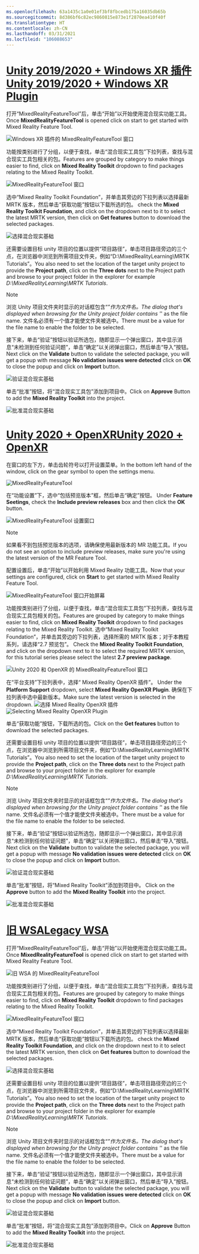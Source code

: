 ```yaml
---
ms.openlocfilehash: 63a1435c1a0e01ef3bf8fbcedb175a16035db65b
ms.sourcegitcommit: 8d386bf6c82ec9860815e873e1f2870ea410f40f
ms.translationtype: HT
ms.contentlocale: zh-CN
ms.lasthandoff: 03/31/2021
ms.locfileid: "106088653"
---
```

# <a name="unity-20192020--windows-xr-plugin"></a>[<span data-ttu-id="ca2a3-101">Unity 2019/2020 + Windows XR 插件</span><span class="sxs-lookup"><span data-stu-id="ca2a3-101">Unity 2019/2020 + Windows XR Plugin</span></span>](#tab/winxr)

<span data-ttu-id="ca2a3-102">打开“MixedRealityFeatureTool”后，单击“开始”以开始使用混合现实功能工具。</span><span class="sxs-lookup"><span data-stu-id="ca2a3-102">Once **MixedRealityFeatureTool** is opened click on start to get started with Mixed Reality Feature Tool.</span></span>

![Windows XR 插件的 MixedRealityFeatureTool 窗口](../images/mr-learning-base/base-02-section4-step1-2.png)

<span data-ttu-id="ca2a3-104">功能按类别进行了分组，以便于查找，单击“混合现实工具包”下拉列表，查找与混合现实工具包相关的包。</span><span class="sxs-lookup"><span data-stu-id="ca2a3-104">Features are grouped by category to make things easier to find, click on **Mixed Reality Toolkit** dropdown to find packages relating to the Mixed Reality Toolkit.</span></span>

![MixedRealityFeatureTool 窗口](../images/mr-learning-base/base-02-section4-step1-3.png)

<span data-ttu-id="ca2a3-106">选中“Mixed Reality Toolkit Foundation”，并单击其旁边的下拉列表以选择最新 MRTK 版本，然后单击“获取功能”按钮以下载所选的包。 </span><span class="sxs-lookup"><span data-stu-id="ca2a3-106">check the **Mixed Reality Toolkit Foundation**, and click on the dropdown next to it to select the latest MRTK version, then click on **Get features** button to download the selected packages.</span></span>

![选择混合现实基础](../images/mr-learning-base/base-02-section4-step1-4.png)


<span data-ttu-id="ca2a3-108">还需要设置目标 unity 项目的位置以提供“项目路径”，单击项目路径旁边的三个点，在浏览器中浏览到所需项目文件夹，例如“D:\MixedRealityLearning\MRTK Tutorials”。</span><span class="sxs-lookup"><span data-stu-id="ca2a3-108">You also need to set the location of the target unity project to provide the **Project path**, click on the **Three dots** next to the Project path and browse to your project folder in the explorer for example _D:\MixedRealityLearning\MRTK Tutorials_.</span></span>

> [!NOTE]
> <span data-ttu-id="ca2a3-109">浏览 Unity 项目文件夹时显示的对话框包含“_”作为文件名。</span><span class="sxs-lookup"><span data-stu-id="ca2a3-109">The dialog that's displayed when browsing for the Unity project folder contains '_' as the file name.</span></span> <span data-ttu-id="ca2a3-110">文件名必须有一个值才能使文件夹被选中。</span><span class="sxs-lookup"><span data-stu-id="ca2a3-110">There must be a value for the file name to enable the folder to be selected.</span></span>

<span data-ttu-id="ca2a3-111">接下来，单击“验证”按钮以验证所选包，随即显示一个弹出窗口，其中显示消息“未检测到任何验证问题”，单击“确定”以关闭弹出窗口，然后单击“导入”按钮。</span><span class="sxs-lookup"><span data-stu-id="ca2a3-111">Next click on the **Validate** button to validate the selected package, you will get a popup with message **No validation issues were detected** click on **OK** to close the popup and click on **Import** button.</span></span>

![验证混合现实基础](../images/mr-learning-base/base-02-section4-step1-5.png)

<span data-ttu-id="ca2a3-113">单击“批准”按钮，将“混合现实工具包”添加到项目中。</span><span class="sxs-lookup"><span data-stu-id="ca2a3-113">Click on **Approve** Button to add the **Mixed Reality Toolkit** into the project.</span></span>

![批准混合现实基础](../images/mr-learning-base/base-02-section4-step1-6.png)

# <a name="unity-2020--openxr"></a>[<span data-ttu-id="ca2a3-115">Unity 2020 + OpenXR</span><span class="sxs-lookup"><span data-stu-id="ca2a3-115">Unity 2020 + OpenXR</span></span>](#tab/openxr)
<span data-ttu-id="ca2a3-116">在窗口的左下方，单击齿轮符号以打开设置菜单。</span><span class="sxs-lookup"><span data-stu-id="ca2a3-116">In the bottom left hand of the window, click on the gear symbol to open the settings menu.</span></span>

![MixedRealityFeatureTool](../images/mr-learning-base/base-02-section4-step1-2.png)

<span data-ttu-id="ca2a3-118">在“功能设置”下，选中“包括预览版本”框，然后单击“确定”按钮。  </span><span class="sxs-lookup"><span data-stu-id="ca2a3-118">Under **Feature Seetings**, check the **Include preview releases** box and then click the **OK** button.</span></span>

![MixedRealityFeatureTool 设置窗口](../images/mrft-settings.png)

> [!NOTE]
><span data-ttu-id="ca2a3-120">如果看不到包括预览版本的选项，请确保使用最新版本的 MR 功能工具。</span><span class="sxs-lookup"><span data-stu-id="ca2a3-120">If you do not see an option to include preview releases, make sure you're using the latest version of the MR Feature Tool.</span></span>

<span data-ttu-id="ca2a3-121">配置设置后，单击“开始”以开始利用 Mixed Reality 功能工具。</span><span class="sxs-lookup"><span data-stu-id="ca2a3-121">Now that your settings are configured, click on **Start** to get started with Mixed Reality Feature Tool.</span></span>

![MixedRealityFeatureTool 窗口开始屏幕](../images/mr-learning-base/base-02-section4-step1-2.png)

<span data-ttu-id="ca2a3-123">功能按类别进行了分组，以便于查找，单击“混合现实工具包”下拉列表，查找与混合现实工具包相关的包。</span><span class="sxs-lookup"><span data-stu-id="ca2a3-123">Features are grouped by category to make things easier to find, click on **Mixed Reality Toolkit** dropdown to find packages relating to the Mixed Reality Toolkit.</span></span>
<span data-ttu-id="ca2a3-124">选中“Mixed Reality Toolkit Foundation”，并单击其旁边的下拉列表，选择所需的 MRTK 版本；对于本教程系列，请选择“2.7 预览包”。 </span><span class="sxs-lookup"><span data-stu-id="ca2a3-124">Check the **Mixed Reality Toolkit Foundation**, and click on the dropdown next to it to select the required MRTK version, for this tutorial series please select the latest **2.7 preview package**.</span></span>

![Unity 2020 和 OpenXR 的 MixedRealityFeatureTool 窗口](../images/mrft-mrtk.png)

<span data-ttu-id="ca2a3-126">在“平台支持”下拉列表中，选择“ Mixed Reality OpenXR 插件”。 </span><span class="sxs-lookup"><span data-stu-id="ca2a3-126">Under the **Platform Support** dropdown, select **Mixed Reality OpenXR Plugin**.</span></span> <span data-ttu-id="ca2a3-127">确保在下拉列表中选中最新版本。</span><span class="sxs-lookup"><span data-stu-id="ca2a3-127">Make sure the latest version is selected in the dropdown.</span></span>
<span data-ttu-id="ca2a3-128">![选择 Mixed Reality OpenXR 插件](../images/mrft-openxr.png)</span><span class="sxs-lookup"><span data-stu-id="ca2a3-128">![Selecting Mixed Reality OpenXR Plugin](../images/mrft-openxr.png)</span></span>

<span data-ttu-id="ca2a3-129">单击“获取功能”按钮，下载所选的包。</span><span class="sxs-lookup"><span data-stu-id="ca2a3-129">Click on the **Get features** button to download the selected packages.</span></span>

<span data-ttu-id="ca2a3-130">还需要设置目标 unity 项目的位置以提供“项目路径”，单击项目路径旁边的三个点，在浏览器中浏览到所需项目文件夹，例如“D:\MixedRealityLearning\MRTK Tutorials”。</span><span class="sxs-lookup"><span data-stu-id="ca2a3-130">You also need to set the location of the target unity project to provide the **Project path**, click on the **Three dots** next to the Project path and browse to your project folder in the explorer for example _D:\MixedRealityLearning\MRTK Tutorials_.</span></span>

> [!NOTE]
> <span data-ttu-id="ca2a3-131">浏览 Unity 项目文件夹时显示的对话框包含“_”作为文件名。</span><span class="sxs-lookup"><span data-stu-id="ca2a3-131">The dialog that's displayed when browsing for the Unity project folder contains '_' as the file name.</span></span> <span data-ttu-id="ca2a3-132">文件名必须有一个值才能使文件夹被选中。</span><span class="sxs-lookup"><span data-stu-id="ca2a3-132">There must be a value for the file name to enable the folder to be selected.</span></span>

<span data-ttu-id="ca2a3-133">接下来，单击“验证”按钮以验证所选包，随即显示一个弹出窗口，其中显示消息“未检测到任何验证问题”，单击“确定”以关闭弹出窗口，然后单击“导入”按钮。</span><span class="sxs-lookup"><span data-stu-id="ca2a3-133">Next click on the **Validate** button to validate the selected package, you will get a popup with message **No validation issues were detected** click on **OK** to close the popup and click on **Import** button.</span></span>

![验证混合现实基础](../images/mrft-openxr-validate2.png)

<span data-ttu-id="ca2a3-135">单击“批准”按钮，将“Mixed Reality Toolkit”添加到项目中。 </span><span class="sxs-lookup"><span data-stu-id="ca2a3-135">Click on the **Approve** button to add the **Mixed Reality Toolkit** into the project.</span></span>

![批准混合现实基础](../images/mrft-openxr-import.png)

# <a name="legacy-wsa"></a>[<span data-ttu-id="ca2a3-137">旧 WSA</span><span class="sxs-lookup"><span data-stu-id="ca2a3-137">Legacy WSA</span></span>](#tab/wsa)
<span data-ttu-id="ca2a3-138">打开“MixedRealityFeatureTool”后，单击“开始”以开始使用混合现实功能工具。</span><span class="sxs-lookup"><span data-stu-id="ca2a3-138">Once **MixedRealityFeatureTool** is opened click on start to get started with Mixed Reality Feature Tool.</span></span>

![旧 WSA 的 MixedRealityFeatureTool](../images/mr-learning-base/base-02-section4-step1-2.png)

<span data-ttu-id="ca2a3-140">功能按类别进行了分组，以便于查找，单击“混合现实工具包”下拉列表，查找与混合现实工具包相关的包。</span><span class="sxs-lookup"><span data-stu-id="ca2a3-140">Features are grouped by category to make things easier to find, click on **Mixed Reality Toolkit** dropdown to find packages relating to the Mixed Reality Toolkit.</span></span>

![MixedRealityFeatureTool 窗口](../images/mr-learning-base/base-02-section4-step1-3.png)

<span data-ttu-id="ca2a3-142">选中“Mixed Reality Toolkit Foundation”，并单击其旁边的下拉列表以选择最新 MRTK 版本，然后单击“获取功能”按钮以下载所选的包。 </span><span class="sxs-lookup"><span data-stu-id="ca2a3-142">check the **Mixed Reality Toolkit Foundation**, and click on the dropdown next to it to select the latest MRTK version, then click on **Get features** button to download the selected packages.</span></span>

![选择混合现实基础](../images/mr-learning-base/base-02-section4-step1-4.png)

<span data-ttu-id="ca2a3-144">还需要设置目标 unity 项目的位置以提供“项目路径”，单击项目路径旁边的三个点，在浏览器中浏览到所需项目文件夹，例如“D:\MixedRealityLearning\MRTK Tutorials”。</span><span class="sxs-lookup"><span data-stu-id="ca2a3-144">You also need to set the location of the target unity project to provide the **Project path**, click on the **Three dots** next to the Project path and browse to your project folder in the explorer for example _D:\MixedRealityLearning\MRTK Tutorials_.</span></span>

> [!NOTE]
> <span data-ttu-id="ca2a3-145">浏览 Unity 项目文件夹时显示的对话框包含“_”作为文件名。</span><span class="sxs-lookup"><span data-stu-id="ca2a3-145">The dialog that's displayed when browsing for the Unity project folder contains '_' as the file name.</span></span> <span data-ttu-id="ca2a3-146">文件名必须有一个值才能使文件夹被选中。</span><span class="sxs-lookup"><span data-stu-id="ca2a3-146">There must be a value for the file name to enable the folder to be selected.</span></span>

<span data-ttu-id="ca2a3-147">接下来，单击“验证”按钮以验证所选包，随即显示一个弹出窗口，其中显示消息“未检测到任何验证问题”，单击“确定”以关闭弹出窗口，然后单击“导入”按钮。</span><span class="sxs-lookup"><span data-stu-id="ca2a3-147">Next click on the **Validate** button to validate the selected package, you will get a popup with message **No validation issues were detected** click on **OK** to close the popup and click on **Import** button.</span></span>

![验证混合现实基础](../images/mr-learning-base/base-02-section4-step1-5.png)

<span data-ttu-id="ca2a3-149">单击“批准”按钮，将“混合现实工具包”添加到项目中。</span><span class="sxs-lookup"><span data-stu-id="ca2a3-149">Click on **Approve** Button to add the **Mixed Reality Toolkit** into the project.</span></span>

![批准混合现实基础](../images/mr-learning-base/base-02-section4-step1-6.png)

